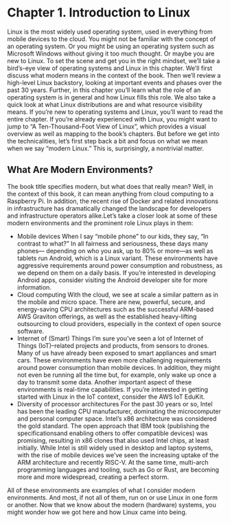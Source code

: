 # Chapter 1. Introduction to Linux 

Linux is the most widely used operating system, used in everything from mobile devices to the cloud. You might not be familiar with the concept of an operating system. Or you might be using an operating system such as Microsoft Windows without giving it too much thought. Or maybe you are new to Linux. To set the scene and get you in the right mindset, we’ll take a bird’s-eye view of operating systems and Linux in this chapter. We’ll first discuss what modern means in the context of the book. Then we’ll review a high-level Linux backstory, looking at important events and phases over the past 30 years. Further, in this chapter you’ll learn what the role of an operating system is in general and how Linux fills this role. We also take a quick look at what Linux distributions are and what resource visibility means. If you’re new to operating systems and Linux, you’ll want to read the entire chapter. If you’re already experienced with Linux, you might want to jump to “A Ten-Thousand-Foot View of Linux”, which provides a visual overview as well as mapping to the book’s chapters. But before we get into the technicalities, let’s first step back a bit and focus on what we mean when we say “modern Linux.” This is, surprisingly, a nontrivial matter.

## What Are Modern Environments? 

The book title specifies modern, but what does that really mean? Well, in the context of this book, it can mean anything from cloud computing to a Raspberry Pi. In addition, the recent rise of Docker and related innovations in infrastructure has dramatically changed the landscape for developers and infrastructure operators alike.Let’s take a closer look at some of these modern environments and the prominent role Linux plays in them:

- Mobile devices When I say “mobile phone” to our kids, they say, “In contrast to what?” In all fairness and seriousness, these days many phones— depending on who you ask, up to 80% or more—as well as tablets run Android, which is a Linux variant. These environments have aggressive requirements around power consumption and robustness, as we depend on them on a daily basis. If you’re interested in developing Android apps, consider visiting the Android developer site for more information. 
- Cloud computing With the cloud, we see at scale a similar pattern as in the mobile and micro space. There are new, powerful, secure, and energy-saving CPU architectures such as the successful ARM-based AWS Graviton offerings, as well as the established heavy-lifting outsourcing to cloud providers, especially in the context of open source software. 
- Internet of (Smart) Things I’m sure you’ve seen a lot of Internet of Things (IoT)–related projects and products, from sensors to drones. Many of us have already been exposed to smart appliances and smart cars. These environments have even more challenging requirements around power consumption than mobile devices. In addition, they might not even be running all the time but, for example, only wake up once a day to transmit some data. Another important aspect of these environments is real-time capabilities. If you’re interested in getting started with Linux in the IoT context, consider the AWS IoT EduKit. 
- Diversity of processor architectures For the past 30 years or so, Intel has been the leading CPU manufacturer, dominating the microcomputer and personal computer space. Intel’s x86 architecture was considered the gold standard. The open approach that IBM took (publishing the specificationsand enabling others to offer compatible devices) was promising, resulting in x86 clones that also used Intel chips, at least initially. While Intel is still widely used in desktop and laptop systems, with the rise of mobile devices we’ve seen the increasing uptake of the ARM architecture and recently RISC-V. At the same time, multi-arch programming languages and tooling, such as Go or Rust, are becoming more and more widespread, creating a perfect storm.

All of these environments are examples of what I consider modern environments. And most, if not all of them, run on or use Linux in one form or another. Now that we know about the modern (hardware) systems, you might wonder how we got here and how Linux came into being.

